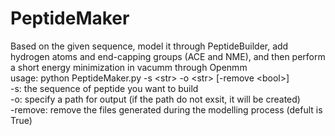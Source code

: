 # PeptideMaker
Based on the given sequence, model it through PeptideBuilder, add hydrogen atoms and end-capping groups (ACE and NME), and then perform a short energy minimization in vacumm through Openmm<br>
usage: python PeptideMaker.py -s &lt;str&gt; -o &lt;str&gt; &#91;-remove &lt;bool&gt;&#93; <br>
-s: the sequence of peptide you want to build <br>
-o: specify a path for output (if the path do not exsit, it will be created) <br>
-remove: remove the files generated during the modelling process (defult is True)
